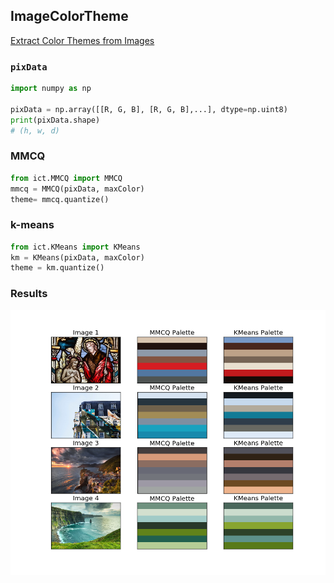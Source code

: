 ImageColorTheme
---

[Extract Color Themes from Images](http://blog.rainy.im/2015/11/25/extract-color-themes-from-images/)

### `pixData`

```py
import numpy as np

pixData = np.array([[R, G, B], [R, G, B],...], dtype=np.uint8)
print(pixData.shape)
# (h, w, d)
```

### MMCQ

```py
from ict.MMCQ import MMCQ
mmcq = MMCQ(pixData, maxColor)
theme= mmcq.quantize()
```

### k-means

```py
from ict.KMeans import KMeans
km = KMeans(pixData, maxColor)
theme = km.quantize()
```

### Results

![](imgs/mmcq_vs_kmeans.png)
